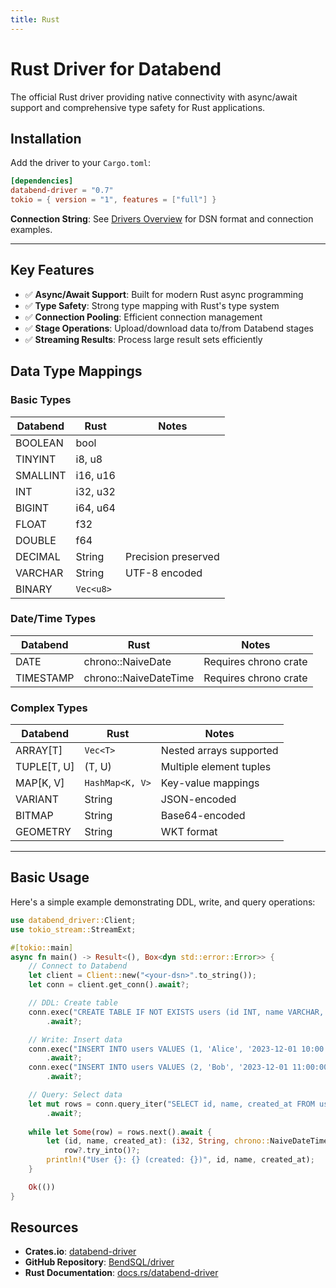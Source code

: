 ```yaml
---
title: Rust
---
```


# Rust Driver for Databend

The official Rust driver providing native connectivity with async/await support and comprehensive type safety for Rust applications.

## Installation

Add the driver to your `Cargo.toml`:

```toml
[dependencies]
databend-driver = "0.7"
tokio = { version = "1", features = ["full"] }
```

**Connection String**: See [Drivers Overview](./index.md#connection-string-dsn) for DSN format and connection examples.

---

## Key Features

- ✅ **Async/Await Support**: Built for modern Rust async programming
- ✅ **Type Safety**: Strong type mapping with Rust's type system
- ✅ **Connection Pooling**: Efficient connection management
- ✅ **Stage Operations**: Upload/download data to/from Databend stages
- ✅ **Streaming Results**: Process large result sets efficiently

## Data Type Mappings

### Basic Types
| Databend  | Rust                  | Notes                    |
| --------- | --------------------- | ------------------------ |
| BOOLEAN   | bool                  |                          |
| TINYINT   | i8, u8                |                          |
| SMALLINT  | i16, u16              |                          |
| INT       | i32, u32              |                          |
| BIGINT    | i64, u64              |                          |
| FLOAT     | f32                   |                          |
| DOUBLE    | f64                   |                          |
| DECIMAL   | String                | Precision preserved      |
| VARCHAR   | String                | UTF-8 encoded            |
| BINARY    | `Vec<u8>`             |                          |

### Date/Time Types
| Databend  | Rust                  | Notes                    |
| --------- | --------------------- | ------------------------ |
| DATE      | chrono::NaiveDate     | Requires chrono crate    |
| TIMESTAMP | chrono::NaiveDateTime | Requires chrono crate    |

### Complex Types
| Databend    | Rust            | Notes                    |
| ----------- | --------------- | ------------------------ |
| ARRAY[T]    | `Vec<T>`        | Nested arrays supported  |
| TUPLE[T, U] | (T, U)          | Multiple element tuples  |
| MAP[K, V]   | `HashMap<K, V>` | Key-value mappings       |
| VARIANT     | String          | JSON-encoded             |
| BITMAP      | String          | Base64-encoded           |
| GEOMETRY    | String          | WKT format               |

---

## Basic Usage

Here's a simple example demonstrating DDL, write, and query operations:

```rust
use databend_driver::Client;
use tokio_stream::StreamExt;

#[tokio::main]
async fn main() -> Result<(), Box<dyn std::error::Error>> {
    // Connect to Databend
    let client = Client::new("<your-dsn>".to_string());
    let conn = client.get_conn().await?;

    // DDL: Create table
    conn.exec("CREATE TABLE IF NOT EXISTS users (id INT, name VARCHAR, created_at TIMESTAMP)")
        .await?;

    // Write: Insert data
    conn.exec("INSERT INTO users VALUES (1, 'Alice', '2023-12-01 10:00:00')")
        .await?;
    conn.exec("INSERT INTO users VALUES (2, 'Bob', '2023-12-01 11:00:00')")
        .await?;

    // Query: Select data
    let mut rows = conn.query_iter("SELECT id, name, created_at FROM users ORDER BY id")
        .await?;
    
    while let Some(row) = rows.next().await {
        let (id, name, created_at): (i32, String, chrono::NaiveDateTime) = 
            row?.try_into()?;
        println!("User {}: {} (created: {})", id, name, created_at);
    }

    Ok(())
}
```

## Resources

- **Crates.io**: [databend-driver](https://crates.io/crates/databend-driver)
- **GitHub Repository**: [BendSQL/driver](https://github.com/databendlabs/BendSQL/tree/main/driver)
- **Rust Documentation**: [docs.rs/databend-driver](https://docs.rs/databend-driver)
